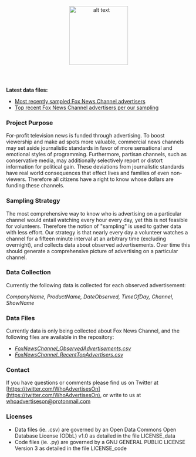 <div style="width:100%; text-align:center"><img src="https://avatars.githubusercontent.com/u/77581621?s=460&u=cea7754d276ada68597da92d06e3e3bc9c337a0b&v=4" alt="alt text" width="160"></div>

##### &nbsp;
**Latest data files:**
- [Most recently sampled Fox News Channel advertisers](https://github.com/whoadvertiseson/whoadvertiseson/blob/main/FoxNewsChannel_ObservedAdvertisements.csv)
- [Top recent Fox News Channel advertisers per our sampling](https://github.com/whoadvertiseson/whoadvertiseson/blob/main/FoxNewsChannel_RecentTopAdvertisers.csv)

### Project Purpose
For-profit television news is funded through advertising. To boost viewership and make ad spots more valuable, commercial news channels may set aside journalistic standards in favor of more sensational and emotional styles of programming. Furthermore, partisan channels, such as conservative media, may additionally selectively report or distort information for political gain. These deviations from journalistic standards have real world consequences that effect lives and families of even non-viewers. Therefore all citizens have a right to know whose dollars are funding these channels.

### Sampling Strategy
The most comprehensive way to know who is advertising on a particular channel would entail watching every hour every day, yet this is not feasible for volunteers. Therefore the notion of "sampling" is used to gather data with less effort. Our strategy is that nearly every day a volunteer watches a channel for a fifteen minute interval at an arbitrary time (excluding overnight), and collects data about observed advertisements. Over time this should generate a comprehensive picture of advertising on a particular channel.

### Data Collection
Currently the following data is collected for each observed advertisement: 

*CompanyName, ProductName, DateObserved, TimeOfDay, Channel, ShowName*

### Data Files
Currently data is only being collected about Fox News Channel, and the following files are available in the repository: 

- *[FoxNewsChannel_ObservedAdvertisements.csv](https://github.com/whoadvertiseson/whoadvertiseson/blob/main/FoxNewsChannel_ObservedAdvertisements.csv)*
- *[FoxNewsChannel_RecentTopAdvertisers.csv](https://github.com/whoadvertiseson/whoadvertiseson/blob/main/FoxNewsChannel_RecentTopAdvertisers.csv)*

### Contact
If you have questions or comments please find us on Twitter at [https://twitter.com/WhoAdvertisesOn](https://twitter.com/WhoAdvertisesOn), or write to us at whoadvertiseson@protonmail.com

### Licenses

- Data files (ie. .csv) are governed by an Open Data Commons Open Database License (ODbL) v1.0 as detailed in the file LICENSE_data
- Code files (ie. .py) are governed by a GNU GENERAL PUBLIC LICENSE Version 3 as detailed in the file LICENSE_code

